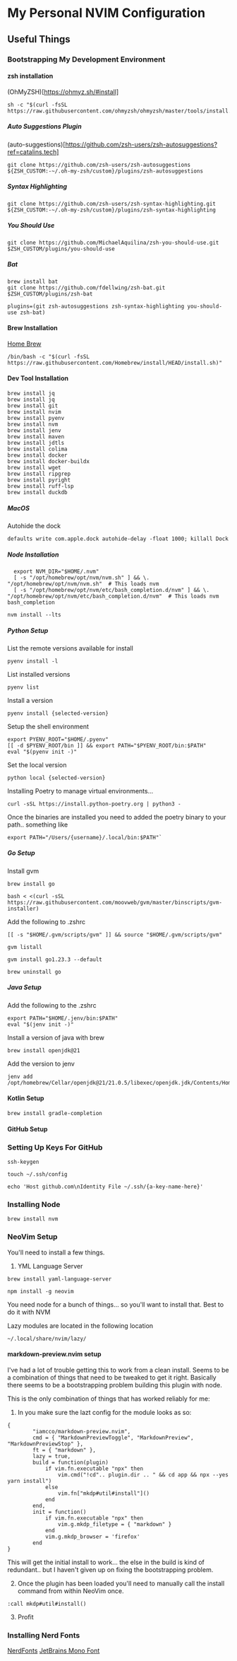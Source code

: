 # My Personal NVIM Configuration

## Useful Things

### Bootstrapping My Development Environment

#### zsh installation
(OhMyZSH)[https://ohmyz.sh/#install]

```
sh -c "$(curl -fsSL https://raw.githubusercontent.com/ohmyzsh/ohmyzsh/master/tools/install.sh)"
```

##### Auto Suggestions Plugin

(auto-suggestions)[https://github.com/zsh-users/zsh-autosuggestions?ref=catalins.tech]
```
git clone https://github.com/zsh-users/zsh-autosuggestions ${ZSH_CUSTOM:-~/.oh-my-zsh/custom}/plugins/zsh-autosuggestions
```

##### Syntax Highlighting

```
git clone https://github.com/zsh-users/zsh-syntax-highlighting.git ${ZSH_CUSTOM:-~/.oh-my-zsh/custom}/plugins/zsh-syntax-highlighting
```

##### You Should Use

```
git clone https://github.com/MichaelAquilina/zsh-you-should-use.git $ZSH_CUSTOM/plugins/you-should-use
```

##### Bat

```
brew install bat
git clone https://github.com/fdellwing/zsh-bat.git $ZSH_CUSTOM/plugins/zsh-bat
```

```
plugins=(git zsh-autosuggestions zsh-syntax-highlighting you-should-use zsh-bat)
```

#### Brew Installation
[Home Brew](https://brew.sh/)
```
/bin/bash -c "$(curl -fsSL https://raw.githubusercontent.com/Homebrew/install/HEAD/install.sh)"
```

#### Dev Tool Installation
```
brew install jq
brew install jq
brew install git
brew install nvim
brew install pyenv
brew install nvm
brew install jenv
brew install maven
brew install jdtls
brew install colima
brew install docker
brew install docker-buildx
brew install wget
brew install ripgrep
brew install pyright
brew install ruff-lsp
brew install duckdb
```

##### MacOS

Autohide the dock

```
defaults write com.apple.dock autohide-delay -float 1000; killall Dock
```

##### Node Installation

```
  export NVM_DIR="$HOME/.nvm"
  [ -s "/opt/homebrew/opt/nvm/nvm.sh" ] && \. "/opt/homebrew/opt/nvm/nvm.sh"  # This loads nvm
  [ -s "/opt/homebrew/opt/nvm/etc/bash_completion.d/nvm" ] && \. "/opt/homebrew/opt/nvm/etc/bash_completion.d/nvm"  # This loads nvm bash_completion
```

```
nvm install --lts
```
##### Python Setup

List the remote versions available for install
```
pyenv install -l
```

List installed versions
```
pyenv list
```

Install a version
```
pyenv install {selected-version}
```

Setup the shell environment
```
export PYENV_ROOT="$HOME/.pyenv"
[[ -d $PYENV_ROOT/bin ]] && export PATH="$PYENV_ROOT/bin:$PATH"
eval "$(pyenv init -)"
```

Set the local version
```
python local {selected-version}
```
Installing Poetry to manage virtual environments...

```
curl -sSL https://install.python-poetry.org | python3 -
```

Once the binaries are installed you need to added the poetry binary to your path.. something like

```
export PATH="/Users/{username}/.local/bin:$PATH"`
```


##### Go Setup
Install gvm

```
brew install go
```

```
bash < <(curl -sSL https://raw.githubusercontent.com/moovweb/gvm/master/binscripts/gvm-installer)
```
Add the following to .zshrc
```
[[ -s "$HOME/.gvm/scripts/gvm" ]] && source "$HOME/.gvm/scripts/gvm"
```

```
gvm listall
```

```
gvm install go1.23.3 --default 
```

```
brew uninstall go
```

##### Java Setup

Add the following to the .zshrc
```
export PATH="$HOME/.jenv/bin:$PATH"
eval "$(jenv init -)"
```

Install a version of java with brew
```
brew install openjdk@21
```

Add the version to jenv

```
jenv add /opt/homebrew/Cellar/openjdk@21/21.0.5/libexec/openjdk.jdk/Contents/Home
```

#### Kotlin Setup

```
brew install gradle-completion
```

#### GitHub Setup
### Setting Up Keys For GitHub

```
ssh-keygen
```

```
touch ~/.ssh/config
```

```
echo 'Host github.com\nIdentity File ~/.ssh/{a-key-name-here}'
```

### Installing Node
```
brew install nvm
```

### NeoVim Setup

You'll need to install a few things.
1. YML Language Server
```
brew install yaml-language-server
```

```
npm install -g neovim
```
You need node for a bunch of things... so you'll want to install that. Best to do it with NVM

Lazy modules are located in the following location

```
~/.local/share/nvim/lazy/
```

#### markdown-preview.nvim setup

I've had a lot of trouble getting this to work from a clean install. Seems to be a combination of things that need to be tweaked to get it right. Basically there seems to be a bootstrapping problem building this plugin with node.

This is the only combination of things that has worked reliably for me:

1. In you make sure the lazt config for the module looks as so:
```
{
	    "iamcco/markdown-preview.nvim",
	    cmd = { "MarkdownPreviewToggle", "MarkdownPreview", "MarkdownPreviewStop" },
	    ft = { "markdown" },
	    lazy = true,
	    build = function(plugin) 
            if vim.fn.executable "npx" then
                vim.cmd("!cd".. plugin.dir .. " && cd app && npx --yes yarn install")
            else
                vim.fn["mkdp#util#install"]()
            end
	    end,
	    init = function()
            if vim.fn.executable "npx" then
                vim.g.mkdp_filetype = { "markdown" }
            end
            vim.g.mkdp_browser = 'firefox'
	    end
}

```

This will get the initial install to work... the else in the build is kind of redundant.. but I haven't given up on fixing the bootstrapping problem.

2. Once the plugin has been loaded you'll need to manually call the install command from within NeoVim once.
```
:call mkdp#util#install()
```

3. Profit


### Installing Nerd Fonts
[NerdFonts](https://www.nerdfonts.com/)
[JetBrains Mono Font](https://github.com/ryanoasis/nerd-fonts/releases/download/v3.2.1/JetBrainsMono.zip)
